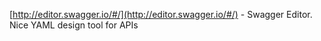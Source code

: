 

[http://editor.swagger.io/#/](http://editor.swagger.io/#/) - Swagger Editor. Nice YAML design tool for APIs

